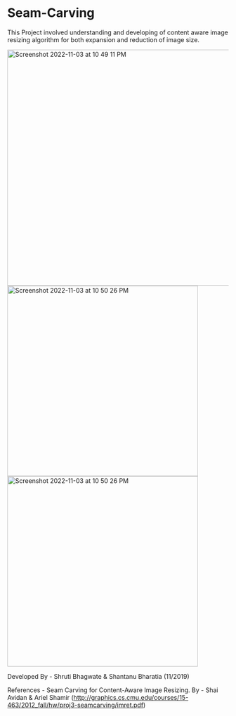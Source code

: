 # Seam-Carving

This Project involved understanding and developing of content aware image resizing algorithm for both expansion and reduction of image size.

<p float="left">
  <img width="538" alt="Screenshot 2022-11-03 at 10 49 11 PM" src="https://user-images.githubusercontent.com/58625637/199790677-e69d383e-0d5a-4bc6-bda2-98acdc66b1b1.png"> 
  <img width="434" alt="Screenshot 2022-11-03 at 10 50 26 PM" src="https://user-images.githubusercontent.com/58625637/199791137-43f81f8d-f1f5-4bb2-991a-d8726e26b816.png"> 
  <img width="434" alt="Screenshot 2022-11-03 at 10 50 26 PM" src="https://user-images.githubusercontent.com/58625637/199791175-c1bf8e58-c83c-414f-9491-3b5ab96f8a1f.png">
</p>



Developed By - Shruti Bhagwate & Shantanu Bharatia (11/2019)

References - Seam Carving for Content-Aware Image Resizing. By - Shai Avidan & Ariel Shamir (http://graphics.cs.cmu.edu/courses/15-463/2012_fall/hw/proj3-seamcarving/imret.pdf)
